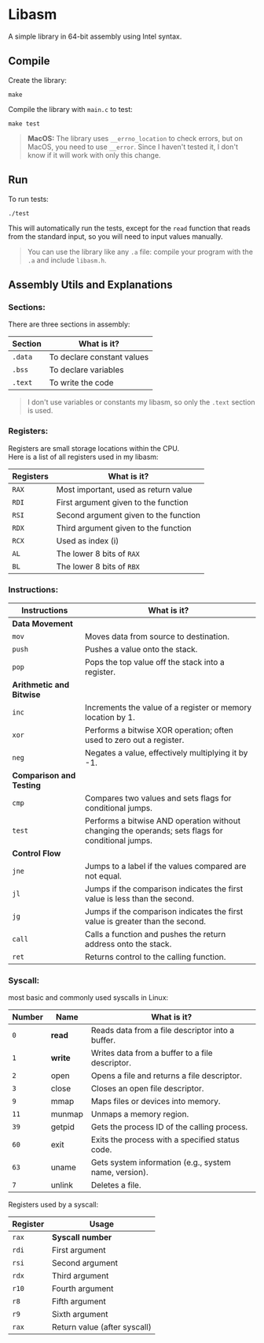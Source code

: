
# Libasm
A simple library in 64-bit assembly using Intel syntax.
  
## Compile
Create the library:
```console
make
```
Compile the library with `main.c` to test:
```console
make test
```
  
>  **MacOS:** The library uses `__errno_location` to check errors, but on MacOS, you need to use `__error`. Since I haven't tested it, I don't know if it will work with only this change.

## Run
To run tests:
```console
./test
```
This will automatically run the tests, except for the `read` function that reads from the standard input, so you will need to input values manually.

> You can use the library like any `.a` file: compile your program with the `.a` and include `libasm.h`.

## Assembly Utils and Explanations

### Sections:

There are three sections in assembly:

| Section       | What is it?                        |
|---------------|------------------------------------|
| `.data`       | To declare constant values         |
| `.bss`        | To declare variables               |
| `.text`       | To write the code                  |

> I don't use variables or constants my libasm, so only the `.text` section is used.

### Registers:
Registers are small storage locations within the CPU.  
Here is a list of all registers used in my libasm:

| Registers | What is it?                          |
|-----------|--------------------------------------|
| `RAX`     | Most important, used as return value |
| `RDI`     | First argument given to the function |
| `RSI`     | Second argument given to the function |
| `RDX`     | Third argument given to the function  |
| `RCX`     | Used as index (i)                    |
| `AL`      | The lower 8 bits of `RAX`            |
| `BL`      | The lower 8 bits of `RBX`            |
  
### Instructions:

| Instructions     | What is it?                                                           |
|------------------|-----------------------------------------------------------------------|
| **Data Movement**|                                                                       |
| `mov`            | Moves data from source to destination.                                |
| `push`           | Pushes a value onto the stack.                                        |
| `pop`            | Pops the top value off the stack into a register.                     |
| **Arithmetic and Bitwise** |                                                            |
| `inc`            | Increments the value of a register or memory location by 1.           |
| `xor`            | Performs a bitwise XOR operation; often used to zero out a register.  |
| `neg`            | Negates a value, effectively multiplying it by -1.                    |
| **Comparison and Testing** |                                                            |
| `cmp`            | Compares two values and sets flags for conditional jumps.             |
| `test`           | Performs a bitwise AND operation without changing the operands; sets flags for conditional jumps. |
| **Control Flow** |                                                                       |
| `jne`            | Jumps to a label if the values compared are not equal.                |
| `jl`             | Jumps if the comparison indicates the first value is less than the second. |
| `jg`             | Jumps if the comparison indicates the first value is greater than the second. |
| `call`           | Calls a function and pushes the return address onto the stack.        |
| `ret`            | Returns control to the calling function.                              |


### Syscall:

most basic and commonly used syscalls in Linux:

| Number    |Name       | What is it?                                                   |
|-----------|-----------|---------------------------------------------------------------|
| `0`       | **read**  |Reads data from a file descriptor into a buffer.               |
| `1`       | **write** |Writes data from a buffer to a file descriptor.                |
| `2`       | open      |Opens a file and returns a file descriptor.                    |
| `3`       | close     |Closes an open file descriptor.                                |
| `9`       | mmap      |Maps files or devices into memory.                             |
| `11`      | munmap    |Unmaps a memory region.                                        |
| `39`      | getpid    |Gets the process ID of the calling process.                    |
| `60`      | exit      |Exits the process with a specified status code.                |
| `63`      | uname     |Gets system information (e.g., system name, version).          |
| `7`	    | unlink    |Deletes a file.                                                |


Registers used by a syscall:

| Register  |Usage                           |
|-----------|--------------------------------|
| `rax`	    | **Syscall number**             |
| `rdi`	    | First argument                 |
| `rsi`	    | Second argument                |
| `rdx`	    | Third argument                 |
| `r10`	    | Fourth argument                |
| `r8`	    | Fifth argument                 |
| `r9`	    | Sixth argument                 |
| `rax`	    | Return value (after syscall)   |
